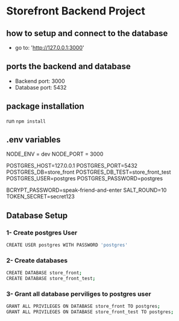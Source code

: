 # Storefront Backend Project


## how to setup and connect to the database
* go to: 'http://127.0.0.1:3000'

## ports the backend and database
* Backend port: 3000
* Database port: 5432

## package installation
run `npm install`

## .env variables
NODE_ENV = dev
NODE_PORT = 3000

POSTGRES_HOST=127.0.0.1
POSTGRES_PORT=5432
POSTGRES_DB=store_front
POSTGRES_DB_TEST=store_front_test
POSTGRES_USER=postgres
POSTGRES_PASSWORD=postgres

BCRYPT_PASSWORD=speak-friend-and-enter
SALT_ROUND=10
TOKEN_SECRET=secret123


## Database Setup

### 1- Create postgres User
```sh
CREATE USER postgres WITH PASSWORD 'postgres'
```


### 2- Create databases
```sh
CREATE DATABASE store_front;
CREATE DATABASE store_front_test;
```

### 3- Grant all database perviliges to postgres user
```sh
GRANT ALL PRIVILEGES ON DATABASE store_front TO postgres;
GRANT ALL PRIVILEGES ON DATABASE store_front_test TO postgres;
```